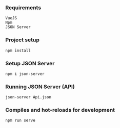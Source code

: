 ### Requirements
```
VueJS
Npm
JSON Server
```
### Project setup
```
npm install
```
### Setup JSON Server
```
npm i json-server
```
### Running JSON Server (API)
```
json-server Api.json
```
### Compiles and hot-reloads for development
```
npm run serve
```
